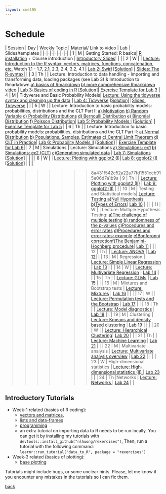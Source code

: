 ```yaml
---
layout: cme195
---
```


# [](#schedule) Schedule

| Session | Day | Weekly Topic | Material/ Link to video | Lab | Slides/templates |
|-|-|-|-|-|-|-|
| 1 | M | Getting Started: R basics| [R installation](./installation) + Course introduction | [Introductory Slides](./assets/lectures/Lecture1_Intro.html)|  |  | 
| 2 | W | | [Lecture:  Introduction to the R syntax: vectors, matrices, functions, concatenation, etc.](https://www.youtube.com/watch?v=iffR3fWv4xw&list=PLOU2XLYxmsIK9qQfztXeybpHvru-TrqAP) Watch 1.1 - 1.7, 2.1, 2.3, 2.4, 3.2, 4.1 | [Lab 2: Swirl](./assets/lectures/Lab1-setup/Lec1_Exercises.nb.html) [[Solution]](./assets/lectures/Lab1-setup/Lab2Solution.pdf) | [Slides: The R-syntax](./assets/lectures/Lecture1_IntroCoding.html)| |
| 3 | Th | | Lecture: Introduction to data handling - Importing and transforming data, loading packages (see Lab 3) & Introduction to Rmarkdown [a) basics of Rmarkdown](https://www.youtube.com/watch?v=tKUufzpoHDE) [b) more comprehensive Rmarkdown video](https://www.youtube.com/watch?v=MGWtn5-CFFI) | [Lab 3: Basics of coding in R](./assets/lectures/Lab1_setup/Lecture1_Intro2Markdown.html) [[Solution]](./assets/lectures/Lab1-setup/template-exerciseweek1_solutions.pdf)|  [Exercise Template for Lab 3](./assets/lectures/Lab1-setup/template-exerciseweek1.Rmd)
| 4 | M | Tidyverse and Basic Probability Models| [Lecture: Using the tidyverse syntax and cleaning up the data](https://www.youtube.com/watch?v=4aNBdl_qcBc) | [Lab 4: Tidyverse](./assets/lectures/Labs-Week2/session4_Exercises.nb.html) [[Solution]](./assets/lectures/Labs-Week2/session4_Exercises_with_solutions.nb.html)| [Slides: Tidyverse](./assets/lectures/Lecture_tidyverse.html) |  |
| 5 | W |  | Lecture: Introduction to basic probability models: probabilities, distributions and the CLT Part I:  [a) Motivation](https://www.youtube.com/watch?v=6nvhFgmrvLE) [b) Random Variable](https://www.youtube.com/watch?v=AxJf1nXrW8U) [c) Probability Distributions](https://www.youtube.com/watch?v=govBS0uJ9GA) [d) Bernoulli Distribution](https://www.youtube.com/watch?v=bT1p5tJwn_0) [e) Binomial Distribution](https://www.youtube.com/watch?v=qIzC1-9PwQo&t=47s) [f) Poisson Distribution](https://www.youtube.com/watch?v=jmqZG6roVqU&t=4s)| [Lab 5: Probability Models I](./biox-rbootcamp.github.io/assets/lectures/session5.html) [[Solution]](./biox-rbootcamp.github.io/assets/lectures/session5_solution.html) |   [Exercise Template for Lab 5](./biox-rbootcamp.github.io/assets/lectures/session5.Rmd) |
| 6 | Th |  | Lecture: Introduction to basic probability models: probabilities, distributions and the CLT Part II: [a) Normal Distribution](https://www.youtube.com/watch?v=fwaxgik7aj4) [b) Populations, Samples, Estimates](https://www.youtube.com/watch?v=99WNX608k0Y) [c) Central Limit Theorem](https://www.youtube.com/watch?v=aYA8ZG-ltqQ) [d) CLT in Practice](https://www.youtube.com/watch?v=QOeoxOgYpzU)| [Lab 6: Probability Models II](./biox-rbootcamp.github.io/assets/lectures/session6.html)  [[Solution]](./biox-rbootcamp.github.io/assets/lectures/session6_solution.html) |   [Exercise Template for Lab 6](./biox-rbootcamp.github.io/assets/lectures/session6.Rmd)|
| 7 | M | Simulations | Lecture: Simulations [a) Simulations: ex1](https://www.youtube.com/watch?v=Xfdg0xqFjts)  [b) Simulations: ex2 (CLT)](https://www.youtube.com/watch?v=HLFqrY4QU9Q) [c)Generating simulated data](https://www.youtube.com/watch?v=tvv4IA8PEzw) | [Lab 7: Simulations](./biox-rbootcamp.github.io/assets/lectures/Lab2_simulations/Lab2_simulations.html) [[Solution]](./biox-rbootcamp.github.io/assets/lectures/Lab2_simulations/Lab2_simulations_solutions.html)  | |  |
| 8 | W |  | [Lecture:  Plotting with ggplot2 (I)](https://drive.google.com/file/d/1BBNvt2EWtZnixHbGxnXg-vbivP7Iu0EI/view?usp=sharing)| [Lab 8: ggplot2 (I)](./biox-rbootcamp.github.io/assets/lectures/Lab3_graphics/Lab3_graphics.html) [[Solution]](./biox-rbootcamp.github.io/assets/lectures/Lab3_graphics/Lab3_graphics_solutions_W.html) |  |  |
>>>>>>> 8a431f542c52a22a77fd1551ccb915e06d7a1b9a
| 9 | Th |  | [Lecture:  Plotting with ggplot2 (II)](https://drive.google.com/file/d/1BBNvt2EWtZnixHbGxnXg-vbivP7Iu0EI/view?usp=sharing) | [Lab 9: ggplot2 (II)](./biox-rbootcamp.github.io/assets/lectures/Lab3_graphics/Lab3_graphics.html)  |  |
| 10 | M | Testing and Statistical models| [Lecture: Testing  a)Null Hypothesis](https://crumplab.github.io/statistics/foundations-for-inference.html#videos-3) [b)Types of Errors](https://crumplab.github.io/statistics/foundations-for-inference.html#types-of-errors)| [Lab 10](./biox-rbootcamp.github.io/assets/lectures/testing_lectures/lab13_hypothesis_testing.html) |  |  |
| 11 | W |  | Lecture: Multiple Hypothesis Testing: [a)The challenge of multiple testing](https://www.youtube.com/watch?v=yobqXdAts14) [b) randomness of the p-values](https://www.youtube.com/watch?v=EASx5PljTW8)  [c)Procedures and error rates](https://www.youtube.com/watch?v=r_pjo-kuotQ) [d)Procedures and error rates: example](https://www.youtube.com/watch?v=pn3UllO26FE) [e)Bonferonni correction](https://www.youtube.com/watch?v=X6R1pptBHZA)[f)The Benjamini-Hochberg procedure](https://www.youtube.com/watch?v=ylKVIye4d_c)| [Lab 11](./biox-rbootcamp.github.io/assets/lectures/testing_lectures/multiple_testing.html) |  |
| 12 | Th |  | [Lecture: ANOVA](https://www.youtube.com/watch?v=CS_BKChyPuc)  |  [Lab 12](./biox-rbootcamp.github.io/assets/lectures/testing_lectures/anova.html)|  |
| 13 | M | Regression | [Lecture: Simple Linear Regression]() |  [Lab 13]() |  |
| 14 | W | | [Lecture: Multivariate Regression]() |  [Lab 14]() |  |
| 15 | Th |  | [Lecture: GLMs]() |  [Lab 15]() |  |
| 16 | M | Mixtures and Bootstrap tests | [Lecture: Mixtures](https://drive.google.com/file/d/1aXFkzL1tWYLnAf5PKkwMGvai6NUaHrnb/view?usp=sharing)  | [Lab 16]() |  |  |
| 17 | W |  | [Lecture: Permutation tests and the Bootstrap]()  | [Lab 17]() |  |
| 18 | Th |  | [Lecture: Model diagnostics]()  |  [Lab 18]() |  |
| 19 | M | Clustering | [Lecture: Kmeans and density based clustering](https://drive.google.com/file/d/1ekIRX3Fi_TWMnwJhTeW4RrXslfot_sVE/view?usp=sharing) | [Lab 19]() |  |  |
| 20 | W |  | [Lecture: Hierarchical Clustering]()| [Lab 20]() |  |
| 21 | Th |  |  [Lecture: Machine Learning]() | [Lab 21]()  |  |
| 22 | M |  Multivariate analysis | [Lecture: Multivariate analysis overview](https://drive.google.com/file/d/1BBNvt2EWtZnixHbGxnXg-vbivP7Iu0EI/view?usp=sharing)  | [Lab 22]() |  |  |
| 23 | W | High-dimensional statistics | [Lecture: High-dimensional statistics (II) ]()  | [Lab 23]() |  |
| 24 | Th |Networks | [Lecture: Networks ]()  | [Lab 24]() |  |


## [](#tut) Introductory Tutorials

* Week-1 related (basics of R coding):
    + [vectors and matrices](https://cme195.shinyapps.io/vectors_and_matrices/),
    + [lists and data-frames](https://cme195.shinyapps.io/lists_and_data_frames/)
    + [programming](https://cme195.shinyapps.io/programming/)
    +  an extra tutorial on importing data to R needs to be run locally. You can
get it by installing my tutorials with `devtools::install_github("nlhuong/rexercises")`,
Then, run a tutorial with the following command:  
`learnr::run_tutorial("data_to_R", package = "rexercises")`
* Week-3 related (basics of plotting):
    + [base plotting](https://cme195.shinyapps.io/base_plotting/)

Tutorials might include bugs, or some unclear hints. Please, let me know
if you encounter any mistakes in the tutorials so I can fix them.

[back](./)
